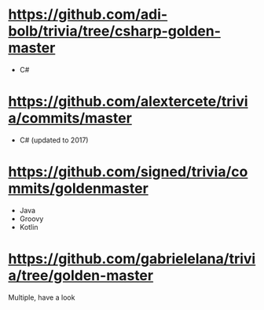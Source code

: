 

# https://github.com/adi-bolb/trivia/tree/csharp-golden-master
* C#

# https://github.com/alextercete/trivia/commits/master
* C# (updated to 2017)

# https://github.com/signed/trivia/commits/goldenmaster
* Java
* Groovy
* Kotlin

# https://github.com/gabrielelana/trivia/tree/golden-master
Multiple, have a look